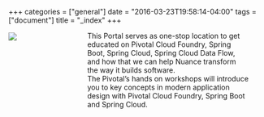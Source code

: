 +++
categories = ["general"]
date = "2016-03-23T19:58:14-04:00"
tags = ["document"]
title = "_index"
+++

<div style="width:30%;  display: inline-block; vertical-align: middle">
<img src="/images/rocket.png">
</div>
<div style="width:63%; position: relative; display: inline-block; vertical-align: top">
<div class="h4">
This Portal serves as one-stop location to get educated on Pivotal Cloud Foundry, Spring Boot, Spring Cloud, Spring Cloud Data Flow, and how that we can help Nuance transform the way it builds software.
</div>
<div class="h4">
The Pivotal’s hands on workshops will introduce you to key concepts in modern application design with Pivotal Cloud Foundry, Spring Boot and Spring Cloud.
</div>

</div>

<!-- Carousel
================================================== -->
<!--
<div id="myCarousel" class="carousel slide" data-ride="carousel">
<p class="type-brand-4">Discount code: Pivotal-Glenn-300</p>
  <ol class="carousel-indicators">
    <li data-target="#myCarousel" data-slide-to="0" class="active"></li>
  </ol>
  <div class="carousel-inner" role="listbox">
    <div class="item active">
      <a href="http://springoneplatform.io/"><img class="first-slide" src="images/Platform_SpringOne_banner.png" alt="Second slide"></a>
    </div>
  </div>
  <a class="left carousel-control" href="#myCarousel" role="button" data-slide="prev">
    <span class="glyphicon glyphicon-chevron-left" aria-hidden="true"></span>
    <span class="sr-only">Previous</span>
  </a>
  <a class="right carousel-control" href="#myCarousel" role="button" data-slide="next">
    <span class="glyphicon glyphicon-chevron-right" aria-hidden="true"></span>
    <span class="sr-only">Next</span>
  </a>
</div>
-->
<!-- /.carousel -->




